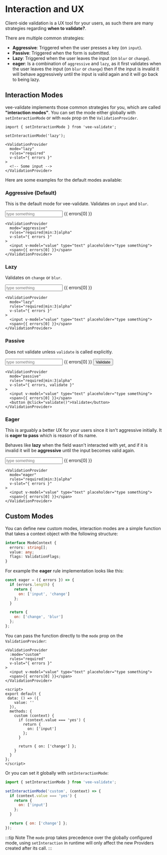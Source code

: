 # Interaction and UX

Client-side validation is a UX tool for your users, as such there are many strategies regarding **when to validate?**.

There are multiple common strategies:

- **Aggressive**: Triggered when the user presses a key (on `input`).
- **Passive**: Triggered when the form is submitted.
- **Lazy**: Triggered when the user leaves the input (on `blur` or `change`).
- **eager**: Is a combination of `aggressive` and `lazy`, as it first validates when the user leaves the input (on `blur` or `change`) then if the input is invalid it will behave aggressively until the input is valid again and it will go back to being lazy.

## Interaction Modes

vee-validate implements those common strategies for you, which are called **"interaction modes"**. You can set the mode either globally with `setInteractionMode` or with `mode` prop on the `ValidationProvider`.

```js{1,3}
import { setInteractionMode } from 'vee-validate';

setInteractionMode('lazy');
```

```vue{2}
<ValidationProvider
  mode="lazy"
  rules="required"
  v-slot="{ errors }"
>
  <!-- Some input -->
</ValidationProvider>
```

Here are some examples for the default modes available:

### Aggressive (Default)

This is the default mode for vee-validate. Validates on `input` and `blur`.

<ValidationProvider rules="required|min:3|alpha" v-slot="{ errors }">
  <input v-model="values.aggrssive" type="text" placeholder="type something">
  <span>{{ errors[0] }}</span>
</ValidationProvider>

```vue
<ValidationProvider
  mode="aggressive"
  rules="required|min:3|alpha"
  v-slot="{ errors }"
>
  <input v-model="value" type="text" placeholder="type something">
  <span>{{ errors[0] }}</span>
</ValidationProvider>
```

### Lazy

Validates on `change` or `blur`.

<ValidationProvider mode="lazy" rules="required|min:3|alpha" v-slot="{ errors }">
  <input v-model="values.lazy" type="text" placeholder="type something">
  <span>{{ errors[0] }}</span>
</ValidationProvider>

```vue{2}
<ValidationProvider
  mode="lazy"
  rules="required|min:3|alpha"
  v-slot="{ errors }"
>
  <input v-model="value" type="text" placeholder="type something">
  <span>{{ errors[0] }}</span>
</ValidationProvider>
```

### Passive

Does not validate unless `validate` is called explicitly.

<ValidationProvider mode="passive" rules="required|min:3|alpha" v-slot="{ errors, validate }">
  <input v-model="values.passive" type="text" placeholder="type something">
  <span>{{ errors[0] }}</span>
  <button @click="validate()">Validate</button>
</ValidationProvider>

```vue{2,4,8}
<ValidationProvider
  mode="passive"
  rules="required|min:3|alpha"
  v-slot="{ errors, validate }"
>
  <input v-model="value" type="text" placeholder="type something">
  <span>{{ errors[0] }}</span>
  <button @click="validate()">Validate</button>
</ValidationProvider>
```

### Eager

This is arguably a better UX for your users since it isn't aggressive initially. It is **eager to pass** which is reason of its name.

Behaves like **lazy** when the field wasn't interacted with yet, and if it is invalid it will be **aggressive** until the input becomes valid again.

<ValidationProvider mode="eager" rules="required|min:3|alpha" v-slot="{ errors }">
  <input v-model="values.eager" type="text" placeholder="type something">
  <span>{{ errors[0] }}</span>
</ValidationProvider>

```vue{2,4,8}
<ValidationProvider
  mode="eager"
  rules="required|min:3|alpha"
  v-slot="{ errors }"
>
  <input v-model="value" type="text" placeholder="type something">
  <span>{{ errors[0] }}</span>
</ValidationProvider>
```

## Custom Modes

You can define new custom modes, interaction modes are a simple function that takes a context object with the following structure:

```ts
interface ModeContext {
  errors: string[];
  value: any;
  flags: ValidationFlags;
}
```

For example the **eager** rule implementation looks like this:

```js
const eager = ({ errors }) => {
  if (errors.length) {
    return {
      on: ['input', 'change']
    };
  }

  return {
    on: ['change', 'blur']
  };
};
```

You can pass the function directly to the `mode` prop on the `ValidationProvider`:

```vue
<ValidationProvider
  :mode="custom"
  rules="required"
  v-slot="{ errors }"
>
  <input v-model="value" type="text" placeholder="type something">
  <span>{{ errors[0] }}</span>
</ValidationProvider>

<script>
export default {
 data: () => ({
    value: ''
  }),
  methods: {
    custom (context) {
      if (context.value === 'yes') {
        return {
          on: ['input']
        };
      }

      return { on: ['change'] };
    }
  }
};
</script>
```

Or you can set it globally with `setInteractionMode`:

```js
import { setInteractionMode } from 'vee-validate';

setInteractionMode('custom', (context) => {
  if (context.value === 'yes') {
    return {
      on: ['input']
    };
  }

  return { on: ['change'] };
});
```

:::tip Note
  The `mode` prop takes precedence over the globally configured mode, using `setInteraction` in runtime will only affect the new Providers created after its call.
:::

<script>
export default {
 data: () => ({
    values: {}
  })
};
</script>
